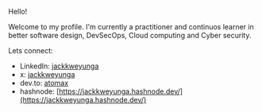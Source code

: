 
Hello!

Welcome to my profile. I'm currently a practitioner and continuos learner in better software design, DevSecOps, Cloud computing and Cyber security.

Lets connect:
- LinkedIn: [jackkweyunga](https://www.linkedin.com/in/jackkweyunga/)
- x: [jackkweyunga](https://x.com/jackkweyunga)
- dev.to: [atomax](https://dev.to/atomax)
- hashnode: [https://jackkweyunga.hashnode.dev/](https://jackkweyunga.hashnode.dev/)
